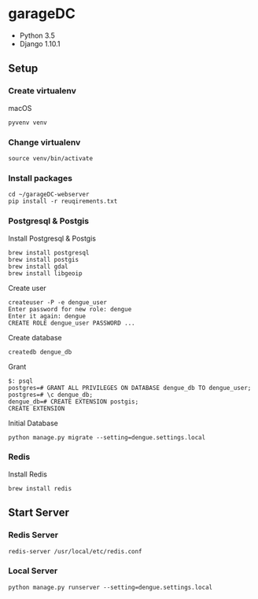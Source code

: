 # garageDC

* Python 3.5
* Django 1.10.1

## Setup

### Create virtualenv

macOS

    pyvenv venv

### Change virtualenv

	source venv/bin/activate

### Install packages

	cd ~/garageDC-webserver
	pip install -r reuqirements.txt

### Postgresql & Postgis

Install Postgresql & Postgis

	brew install postgresql
    brew install postgis
    brew install gdal
    brew install libgeoip

Create user

	createuser -P -e dengue_user
	Enter password for new role: dengue
	Enter it again: dengue
	CREATE ROLE dengue_user PASSWORD ...

Create database

	createdb dengue_db

Grant

	$: psql
	postgres=# GRANT ALL PRIVILEGES ON DATABASE dengue_db TO dengue_user;
    postgres=# \c dengue_db;
    dengue_db=# CREATE EXTENSION postgis;
    CREATE EXTENSION

Initial Database

	python manage.py migrate --setting=dengue.settings.local

### Redis

Install Redis

    brew install redis

## Start Server

### Redis Server

    redis-server /usr/local/etc/redis.conf

### Local Server

	python manage.py runserver --setting=dengue.settings.local
